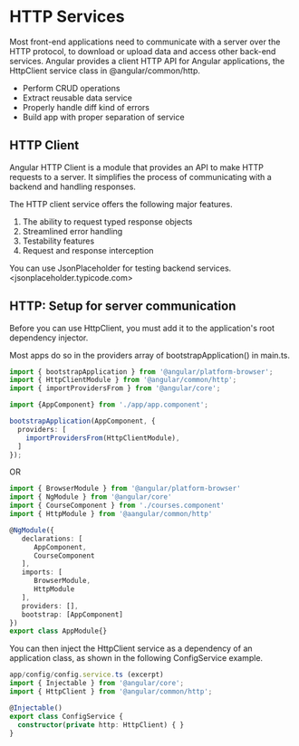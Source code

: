 # HTTP Services

Most front-end applications need to communicate with a server over the HTTP protocol, to download or upload data and access other back-end services. Angular provides a client HTTP API for Angular applications, the HttpClient service class in @angular/common/http.

- Perform CRUD operations
- Extract reusable data service
- Properly handle diff kind of errors
- Build app with proper separation of service

## HTTP Client

Angular HTTP Client is a module that provides an API to make HTTP requests to a server. It simplifies the process of communicating with a backend and handling responses.

The HTTP client service offers the following major features.

1. The ability to request typed response objects
2. Streamlined error handling
3. Testability features
4. Request and response interception

You can use JsonPlaceholder for testing backend services.<jsonplaceholder.typicode.com>

## HTTP: Setup for server communication

Before you can use HttpClient, you must add it to the application's root dependency injector.

Most apps do so in the providers array of bootstrapApplication() in main.ts.

```ts
import { bootstrapApplication } from '@angular/platform-browser';
import { HttpClientModule } from '@angular/common/http';
import { importProvidersFrom } from '@angular/core';

import {AppComponent} from './app/app.component';

bootstrapApplication(AppComponent, {
  providers: [
    importProvidersFrom(HttpClientModule),
  ]
});
```

OR

```ts
import { BrowserModule } from '@angular/platform-browser'
import { NgModule } from '@angular/core'
import { CourseComponent } from './courses.component'
import { HttpModule } from '@aangular/common/http'

@NgModule({
   declarations: [
      AppComponent,
      CourseComponent
   ],
   imports: [
      BrowserModule,
      HttpModule
   ],
   providers: [],
   bootstrap: [AppComponent]
})
export class AppModule{}
```

You can then inject the HttpClient service as a dependency of an application class, as shown in the following ConfigService example.

```ts
app/config/config.service.ts (excerpt)
import { Injectable } from '@angular/core';
import { HttpClient } from '@angular/common/http';

@Injectable()
export class ConfigService {
  constructor(private http: HttpClient) { }
}
```
